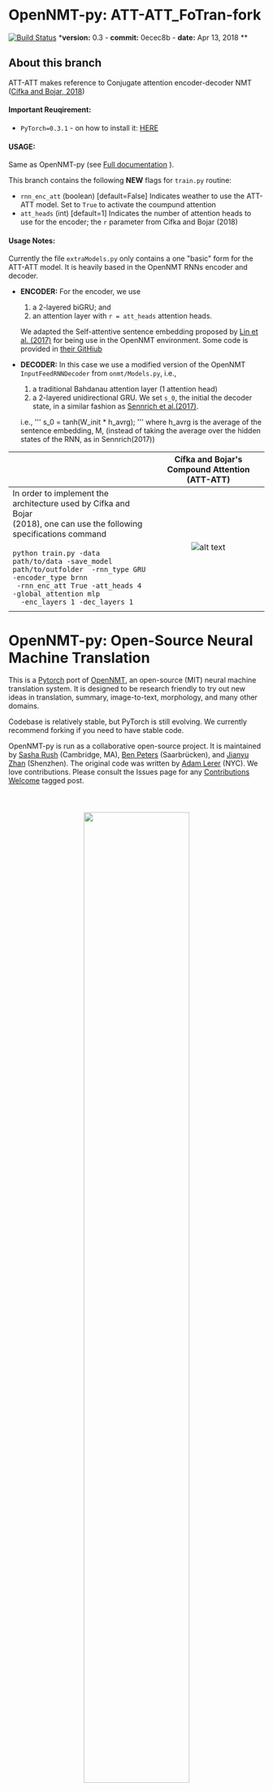 # OpenNMT-py: ATT-ATT_FoTran-fork
[![Build Status](https://travis-ci.org/OpenNMT/OpenNMT-py.svg?branch=master)](https://travis-ci.org/OpenNMT/OpenNMT-py)
***version:** 0.3 - **commit:** 0ecec8b - **date:** Apr 13, 2018 **  

## About this branch
ATT-ATT makes reference to Conjugate attention encoder-decoder NMT ([Cífka and Bojar, 2018](https://arxiv.org/pdf/1805.06536.pdf))

#### Important Reuqirement:
- `PyTorch=0.3.1` - on how to install it: [HERE](https://pytorch.org/previous-versions/)

 
#### USAGE:
Same as OpenNMT-py (see [Full documentation](http://opennmt.net/OpenNMT-py/) ). 

This branch contains the following **NEW** flags for `train.py` routine: 
 - `rnn_enc_att` (boolean) [default=False] Indicates weather to use the ATT-ATT model. Set to `True` to activate the coumpund attention
 - `att_heads` (int) [default=1] Indicates the number of attention heads to use for the encoder; the `r` parameter from Cífka and Bojar (2018)
 
#### Usage Notes:

Currently the file `extraModels.py` only contains a one "basic" form for the ATT-ATT model. It is heavily based in the OpenNMT RNNs encoder and decoder.

[fig1]: https://github.com/Helsinki-NLP/OpenNMT-py/blob/ATT-ATT/att-att.png "att-att Figure 1"


 - **ENCODER:** For the encoder, we use 
    1. a 2-layered biGRU; and 
    2. an attention layer with `r = att_heads` attention heads. 
 
    We adapted the Self-attentive sentence embedding proposed by [Lin et al. (2017)](https://arxiv.org/pdf/1703.03130.pdf) for being use in the OpenNMT environment. Some code is provided in [their GitHiub](https://github.com/kaushalshetty/Structured-Self-Attention/blob/master/attention/model.py)

 - **DECODER:** In this case we use a modified version of the OpenNMT `InputFeedRNNDecoder` from `onmt/Models.py`, i.e.,  
    1. a traditional Bahdanau attention layer (1 attention head)
    2. a 2-layered unidirectional GRU. We set `s_0`, the initial the decoder state, in a similar fashion as [Sennrich et al.(2017)](https://arxiv.org/pdf/1703.04357.pdf). 
 
    i.e., '''
s_0 = tanh(W_init * h_avrg);
'''
    where h_avrg is the average of the sentence embedding, M, (instead of taking the average over the hidden states of the RNN, as in Sennrich(2017))


|                |    Cífka and Bojar's Compound Attention (ATT-ATT)              |
| :------------- |:----------------:|
| In order to implement the architecture used by Cífka and Bojar <br>  (2018), one can use the following specifications command <br> <br> ``` python train.py -data path/to/data -save_model ```<br>``` path/to/outfolder  -rnn_type GRU -encoder_type brnn ```<br>```  -rnn_enc_att True -att_heads 4 -global_attention mlp ```<br>```  -enc_layers 1 -dec_layers 1```    | ![alt text][fig1]|
|              |                   |



# OpenNMT-py: Open-Source Neural Machine Translation
This is a [Pytorch](https://github.com/pytorch/pytorch)
port of [OpenNMT](https://github.com/OpenNMT/OpenNMT),
an open-source (MIT) neural machine translation system. It is designed to be research friendly to try out new ideas in translation, summary, image-to-text, morphology, and many other domains.

Codebase is relatively stable, but PyTorch is still evolving. We currently recommend forking if you need to have stable code.

OpenNMT-py is run as a collaborative open-source project. It is maintained by [Sasha Rush](http://github.com/srush) (Cambridge, MA), [Ben Peters](http://github.com/bpopeters) (Saarbrücken), and [Jianyu Zhan](http://github.com/jianyuzhan) (Shenzhen). The original code was written by [Adam Lerer](http://github.com/adamlerer) (NYC). 
We love contributions. Please consult the Issues page for any [Contributions Welcome](https://github.com/OpenNMT/OpenNMT-py/issues?q=is%3Aissue+is%3Aopen+label%3A%22contributions+welcome%22) tagged post. 

<center style="padding: 40px"><img width="70%" src="http://opennmt.github.io/simple-attn.png" /></center>


Table of Contents
=================
  * [Full Documentation](http://opennmt.net/OpenNMT-py/)
  * [Requirements](#requirements)
  * [Features](#features)
  * [Quickstart](#quickstart)
  * [Citation](#citation)
 
## Requirements

```bash
pip install -r requirements.txt
```


## Features

The following OpenNMT features are implemented:

- [data preprocessing](http://opennmt.net/OpenNMT-py/options/preprocess.html)
- [Inference (translation) with batching and beam search](http://opennmt.net/OpenNMT-py/options/translate.html)
- [Multiple source and target RNN (lstm/gru) types and attention (dotprod/mlp) types](http://opennmt.net/OpenNMT-py/options/train.html#model-encoder-decoder)
- [TensorBoard/Crayon logging](http://opennmt.net/OpenNMT-py/options/train.html#logging)
- [Source word features](http://opennmt.net/OpenNMT-py/options/train.html#model-embeddings)
- [Pretrained Embeddings](http://opennmt.net/OpenNMT-py/FAQ.html#how-do-i-use-pretrained-embeddings-e-g-glove)
- [Copy and Coverage Attention](http://opennmt.net/OpenNMT-py/options/train.html#model-attention)
- [Image-to-text processing](http://opennmt.net/OpenNMT-py/im2text.html)
- [Speech-to-text processing](http://opennmt.net/OpenNMT-py/speech2text.html)
- ["Attention is all you need"](http://opennmt.net/OpenNMT-py/FAQ.html#how-do-i-use-the-transformer-model)
- Inference time loss functions.

Beta Features (committed):
- multi-GPU
- Structured attention
- [Conv2Conv convolution model]
- SRU "RNNs faster than CNN" paper

## Quickstart

[Full Documentation](http://opennmt.net/OpenNMT-py/)


### Step 1: Preprocess the data

```bash
python preprocess.py -train_src data/src-train.txt -train_tgt data/tgt-train.txt -valid_src data/src-val.txt -valid_tgt data/tgt-val.txt -save_data data/demo
```

We will be working with some example data in `data/` folder.

The data consists of parallel source (`src`) and target (`tgt`) data containing one sentence per line with tokens separated by a space:

* `src-train.txt`
* `tgt-train.txt`
* `src-val.txt`
* `tgt-val.txt`

Validation files are required and used to evaluate the convergence of the training. It usually contains no more than 5000 sentences.


After running the preprocessing, the following files are generated:

* `demo.train.pt`: serialized PyTorch file containing training data
* `demo.valid.pt`: serialized PyTorch file containing validation data
* `demo.vocab.pt`: serialized PyTorch file containing vocabulary data


Internally the system never touches the words themselves, but uses these indices.

### Step 2: Train the model

```bash
python train.py -data data/demo -save_model demo-model
```

The main train command is quite simple. Minimally it takes a data file
and a save file.  This will run the default model, which consists of a
2-layer LSTM with 500 hidden units on both the encoder/decoder. You
can also add `-gpuid 1` to use (say) GPU 1.

### Step 3: Translate

```bash
python translate.py -model demo-model_acc_XX.XX_ppl_XXX.XX_eX.pt -src data/src-test.txt -output pred.txt -replace_unk -verbose
```

Now you have a model which you can use to predict on new data. We do this by running beam search. This will output predictions into `pred.txt`.

!!! note "Note"
    The predictions are going to be quite terrible, as the demo dataset is small. Try running on some larger datasets! For example you can download millions of parallel sentences for [translation](http://www.statmt.org/wmt16/translation-task.html) or [summarization](https://github.com/harvardnlp/sent-summary).

## Pretrained embeddings (e.g. GloVe)

Go to tutorial: [How to use GloVe pre-trained embeddings in OpenNMT-py](http://forum.opennmt.net/t/how-to-use-glove-pre-trained-embeddings-in-opennmt-py/1011)

## Pretrained Models

The following pretrained models can be downloaded and used with translate.py.

http://opennmt.net/Models-py/



## Citation

[OpenNMT technical report](https://doi.org/10.18653/v1/P17-4012)

```
@inproceedings{opennmt,
  author    = {Guillaume Klein and
               Yoon Kim and
               Yuntian Deng and
               Jean Senellart and
               Alexander M. Rush},
  title     = {OpenNMT: Open-Source Toolkit for Neural Machine Translation},
  booktitle = {Proc. ACL},
  year      = {2017},
  url       = {https://doi.org/10.18653/v1/P17-4012},
  doi       = {10.18653/v1/P17-4012}
}
```
